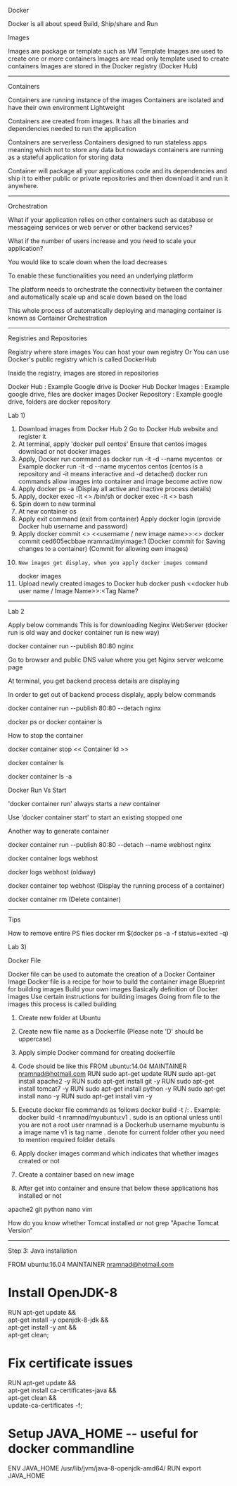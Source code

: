 Docker 

Docker is all about speed
Build, Ship/share and Run

Images

Images are package or template such as VM Template
Images are used to create one or more containers
Images are read only template used to create containers
Images are stored in the Docker registry (Docker Hub)

________________________________________________________________________________________
Containers

Containers are running instance of the images
Containers are isolated and have their own environment 
Lightweight

Containers are created from images. 
It has all the binaries and dependencies needed to run the application

Containers are serverless
Containers designed to run stateless apps meaning which not to store any data but nowadays containers are running as a stateful application for storing data

Container will package all your applications code and its dependencies and ship it to either public or private repositories and then download it and run it anywhere.
_______________________________________________________________________________________
Orchestration

What if your application relies on other containers such as database or messageing services or web server or other backend services?

What if the number of users increase and you need to scale your application?

You would like to scale down when the load decreases

To enable these functionalities you need an underlying platform 

The platform needs to orchestrate the connectivity between the container and automatically scale up and scale down based on the load

This whole process of automatically deploying and managing container is known as Container Orchestration
_________________________________________________________________________________________

Registries and Repositories

Registry where store images
You can host your own registry
Or
You can use Docker's public registry which is called DockerHub

Inside the registry, images are stored in repositories

Docker Hub : Example Google drive is Docker Hub
Docker Images : Example google drive, files are docker images
Docker Repository : Example google drive, folders are docker repository

Lab 1)

1)	Download images from Docker Hub
2	Go to Docker Hub website and register it
3)	At terminal, apply 'docker pull centos'
	Ensure that centos images download or not
	docker images
4)	Apply, Docker run command as
	docker run -it -d  --name mycentos <Image Name> or <Image Id>
	Example
	docker run -it -d  --name mycentos centos 
	(centos is a repository and -it means interactive and -d detached)
	docker run commands allow images into container and image become active now
5)	Apply docker ps -a (Display all active and inactive process details)
6)	Apply, docker exec -it <<Container Id>> /bin/sh
	or
	docker exec -it <<Container Id>> bash
7)	Spin down to new terminal
8)	At new container os <Peform Instllations as per discussions>
9)	Apply exit command (exit from container)
	Apply docker login (provide Docker hub username and password)
10)	Apply docker commit <<Container id>>  <<username / new image name>>:<<tag name>>
	docker commit ced605ecbbae nramnad/myimage:1
	(Docker commit for Saving changes to a container)
	(Commit for allowing own images)
11) 	New images get display, when you apply docker images command
	docker images
12)	Upload newly created images to Docker hub
	docker push <<docker hub user name / Image Name>>:<Tag Name?

___________________________________________________________________________________________
Lab 2

Apply below commands
This is for downloading Neginx WebServer
(docker run is old way and docker container run is new way)

docker container run --publish 80:80 nginx

Go to browser and public DNS value where you get Nginx server welcome page

At terminal, you get backend process details are displaying

In order to get out of backend process displaly, apply below commands

docker container run --publish 80:80 --detach nginx


docker ps
or 
docker container ls

How to stop the container

docker container stop << Container Id >>

docker container ls

docker container ls -a

Docker Run Vs Start

'docker container run' always starts a *new* container

Use 'docker container start' to start an existing stopped one

Another way to generate container

docker container run --publish 80:80 --detach --name webhost nginx

docker container logs webhost

docker logs webhost (oldway)

docker container top webhost
(Display the running process of a container)

docker container rm
(Delete container)




_________________________________________________________________________________


Tips

How to remove entire PS files
docker rm $(docker ps -a -f status=exited -q)

Lab 3)

Docker File

Docker file can be used to automate the creation of a Docker Container Image
Docker file is a recipe for how to build the container image
Blueprint for building images
Build your own images
Basically definition of Docker images
Use certain instructions for building images
Going from file to the images this process is called building

1) Create new folder at Ubuntu
2) Create new file name as a Dockerfile (Please note 'D' should be uppercase)
3) Apply simple Docker command for creating dockerfile
4) Code should be like this
	FROM ubuntu:14.04
	MAINTAINER nramnad@hotmail.com
	RUN sudo apt-get update
	RUN sudo apt-get install apache2 -y
	RUN sudo apt-get install git -y
	RUN sudo apt-get install tomcat7 -y
	RUN sudo apt-get install python -y
	RUN sudo apt-get install nano -y
	RUN sudo apt-get install vim -y

	
5) Execute docker file commands as follows
	docker build -t <Docker Hub User Name>/<Your own Image Name>:<Tag Name> .
	Example: docker build -t nramnad/myubuntu:v1 .
	sudo is an optional unless until you are not a root user
	nramnad is a Dockerhub username
	myubuntu is a image name
	v1 is tag name
	. denote for current folder other you need to mention required folder details

6) Apply docker images command which indicates that whether images created or not

7) Create a container based on new image 

8) After get into container and ensure that below these applications has installed or not

apache2 
git
python
nano
vim

How do you know whether Tomcat installed or not
grep "Apache Tomcat Version"
**************************************************************************************************************************

Step 3:
Java installation

FROM ubuntu:16.04
MAINTAINER nramnad@hotmail.com
# Install OpenJDK-8
RUN apt-get update && \
    apt-get install -y openjdk-8-jdk && \
    apt-get install -y ant && \
    apt-get clean;

# Fix certificate issues
RUN apt-get update && \
    apt-get install ca-certificates-java && \
    apt-get clean && \
    update-ca-certificates -f;

# Setup JAVA_HOME -- useful for docker commandline
ENV JAVA_HOME /usr/lib/jvm/java-8-openjdk-amd64/
RUN export JAVA_HOME